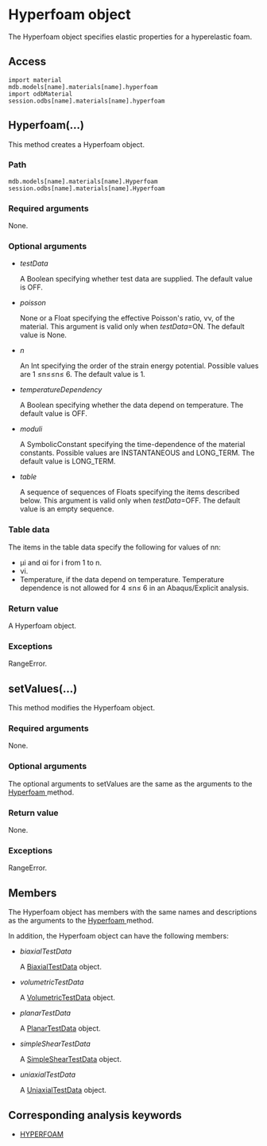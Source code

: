 # Hyperfoam object

The Hyperfoam object specifies elastic properties for a hyperelastic foam.

## Access

```
import material
mdb.models[name].materials[name].hyperfoam
import odbMaterial
session.odbs[name].materials[name].hyperfoam
```

## Hyperfoam(...)



This method creates a Hyperfoam object.



### Path

```
mdb.models[name].materials[name].Hyperfoam
session.odbs[name].materials[name].Hyperfoam
```

### Required arguments

None.

### Optional arguments

- *testData*

  A Boolean specifying whether test data are supplied. The default value is OFF.

- *poisson*

  None or a Float specifying the effective Poisson's ratio, νν, of the material. This argument is valid only when *testData*=ON. The default value is None.

- *n*

  An Int specifying the order of the strain energy potential. Possible values are 1 ≤n≤≤n≤ 6. The default value is 1.

- *temperatureDependency*

  A Boolean specifying whether the data depend on temperature. The default value is OFF.

- *moduli*

  A SymbolicConstant specifying the time-dependence of the material constants. Possible values are INSTANTANEOUS and LONG_TERM. The default value is LONG_TERM.

- *table*

  A sequence of sequences of Floats specifying the items described below. This argument is valid only when *testData*=OFF. The default value is an empty sequence.

### Table data

The items in the table data specify the following for values of nn:

- μi and αi for i from 1 to n.
- νi.
- Temperature, if the data depend on temperature. Temperature dependence is not allowed for 4 ≤n≤ 6 in an Abaqus/Explicit analysis.

### Return value

A Hyperfoam object.

### Exceptions

RangeError.



## setValues(...)



This method modifies the Hyperfoam object.



### Required arguments

None.

### Optional arguments

The optional arguments to setValues are the same as the arguments to the [Hyperfoam ](https://help.3ds.com/2022/english/DSSIMULIA_Established/SIMACAEKERRefMap/simaker-c-hyperfoampyc.htm?ContextScope=all#simaker-hyperfoamhyperfoampyc)method.

### Return value

None.

### Exceptions

RangeError.



## Members

The Hyperfoam object has members with the same names and descriptions as the arguments to the [Hyperfoam ](https://help.3ds.com/2022/english/DSSIMULIA_Established/SIMACAEKERRefMap/simaker-c-hyperfoampyc.htm?ContextScope=all#simaker-hyperfoamhyperfoampyc)method.

In addition, the Hyperfoam object can have the following members:

- *biaxialTestData*

  A [BiaxialTestData](https://help.3ds.com/2022/english/DSSIMULIA_Established/SIMACAEKERRefMap/simaker-c-biaxialtestdatapyc.htm?ContextScope=all) object.

- *volumetricTestData*

  A [VolumetricTestData](https://help.3ds.com/2022/english/DSSIMULIA_Established/SIMACAEKERRefMap/simaker-c-volumetrictestdatapyc.htm?ContextScope=all) object.

- *planarTestData*

  A [PlanarTestData](https://help.3ds.com/2022/english/DSSIMULIA_Established/SIMACAEKERRefMap/simaker-c-planartestdatapyc.htm?ContextScope=all) object.

- *simpleShearTestData*

  A [SimpleShearTestData](https://help.3ds.com/2022/english/DSSIMULIA_Established/SIMACAEKERRefMap/simaker-c-simplesheartestdatapyc.htm?ContextScope=all) object.

- *uniaxialTestData*

  A [UniaxialTestData](https://help.3ds.com/2022/english/DSSIMULIA_Established/SIMACAEKERRefMap/simaker-c-uniaxialtestdatapyc.htm?ContextScope=all) object.



## Corresponding analysis keywords

- [HYPERFOAM](https://help.3ds.com/2022/english/DSSIMULIA_Established/SIMACAEKEYRefMap/simakey-r-hyperfoam.htm?ContextScope=all#simakey-r-hyperfoam)